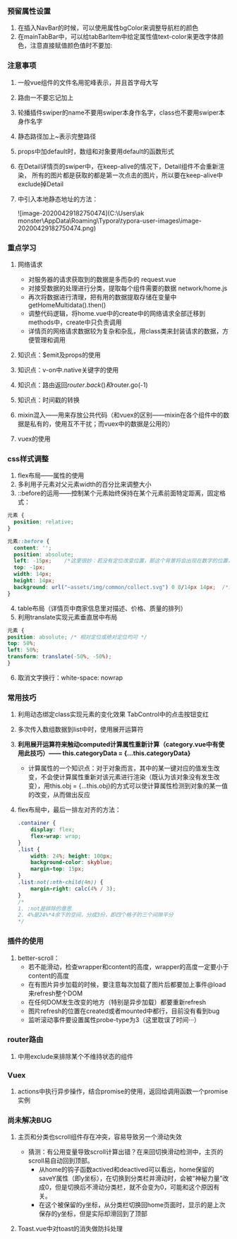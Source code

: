 ### 预留属性设置  
1. 在插入NavBar的时候，可以使用属性bgColor来调整导航栏的颜色
2. 在mainTabBar中，可以给tabBarItem中给定属性值text-color来更改字体颜色，注意直接赋值颜色值时不要加:

### 注意事项   
1. 一般vue组件的文件名用驼峰表示，并且首字母大写   

2. 路由一不要忘记加上<router-view>   

3. 轮播插件swiper的name不要用swiper本身作名字，class也不要用swiper本身作名字

4. 静态路径加上~表示完整路径  

5. props中加default时，数组和对象要用default的函数形式  

6. 在Detail详情页的swiper中，在keep-alive的情况下，Detail组件不会重新渲染，
    所有的图片都是获取的都是第一次点击的图片，所以要在keep-alive中exclude掉Detail  

7. <img>中引入本地静态地址的方法：

   ![image-20200429182750474](C:\Users\ak monster\AppData\Roaming\Typora\typora-user-images\image-20200429182750474.png)


### 重点学习
1. 网络请求
    - 对服务器的请求获取到的数据是多而杂的 request.vue
    - 对接受数据的处理进行分类，提取每个组件需要的数据 network/home.js
    - 再次将数据进行清理，把有用的数据提取存储在变量中 getHomeMultidata().then()
    - 调整代码逻辑，将home.vue中的create中的网络请求全部迁移到methods中，create中只负责调用
    - 详情页的网络请求数据较为复杂和杂乱，用class类来封装请求的数据，方便管理和调用
    
2. 知识点：$emit及props的使用  

3. 知识点：v-on中.native关键字的使用  

4. 知识点：路由返回$router.back()和$router.go(-1)  

5. 知识点：时间戳的转换  

6. mixin混入——用来存放公共代码（和vuex的区别——mixin在各个组件中的数据是私有的，使用互不干扰；而vuex中的数据是公用的）

7. vuex的使用
   
### css样式调整
1. flex布局——属性的使用
2. 多利用子元素对父元素width的百分比来调整大小
3. ::before的运用——控制某个元素始终保持在某个元素前面特定距离，固定格式：
```css
元素 {
  position: relative;
}

元素::before {
  content: '';
  position: absolute;
  left: -15px;    /*这里很妙：若没有定位改变位置，那这个背景将会出现在数字的位置，背景本身宽度14px，left设置为-15px，就是把背景朝左移动15px，刚好还和数字保持1px的距离*/
  top: -1px;
  width: 14px;
  height: 14px;
  background: url("~assets/img/common/collect.svg") 0 0/14px 14px;  /*注意：size和position属性在简写的情况下，要么都写，要么都不写。都写的时候size前面需要加/*/
}
```
4. table布局（详情页中商家信息里对描述、价格、质量的排列）
5. 利用translate实现元素垂直居中布局
```css
元素 {
position: absolute; /* 相对定位或绝对定位均可 */
top: 50%;
left: 50%;
transform: translate(-50%, -50%);
}
```

6. 取消文字换行：white-space: nowrap

### 常用技巧

1. 利用动态绑定class实现元素的变化效果 TabControl中的点击按钮变红

2. 多次传入数组数据到list中时，使用展开运算符  

3. **利用展开运算符来触动computed计算属性重新计算（category.vue中有使用此技巧）—— this.categoryData = {...this.categoryData}**

   - 计算属性的一个知识点：对于对象而言，其中的某一键对应的值发生改变，不会使计算属性重新对该元素进行渲染（既认为该对象没有发生改变），用this.obj = {...this.obj}的方式可以使计算属性检测到对象的某一值的改变，从而做出反应

4. flex布局中，最后一排左对齐的方法：

   ```css
   .container {
       display: flex;
       flex-wrap: wrap;
   }
   .list {
       width: 24%; height: 100px;
       background-color: skyblue;
       margin-top: 15px;
   }
   .list:not(:nth-child(4n)) {
       margin-right: calc(4% / 3);
   }
   /*
   1. :not是排除的意思
   2. 4%是24%*4余下的空间，分成3份，即四个格子的三个间隙平分
   */
   ```

### 插件的使用  
1. better-scroll：  
    - 若不能滑动，检查wrapper和content的高度，wrapper的高度一定要小于content的高度
    - 在有图片异步加载的时候，要注意每次加载了图片后都要加上事件@load来refresh整个DOM  
    - 在任何DOM发生改变的地方（特别是异步加载）都要重新refresh
    - 图片refresh的位置在created或者mounted中都行，目前没有看到bug
    - 监听滚动事件要设置属性probe-type为3（这里耽误了时间···）
    
### router路由
1. <keep-alive>中用exclude来排除某个不维持状态的组件

### Vuex
1. actions中执行异步操作，结合promise的使用，返回给调用函数一个promise实例

### 尚未解决BUG

1. 主页和分类也scroll组件存在冲突，容易导致另一个滑动失效
   - 猜测：有公用变量导致scroll计算出错？在来回切换滑动检测中，主页的scroll易自动回到顶部。
     - 从home的钩子函数actived和deactived可以看出，home保留的saveY属性（即y坐标），在切换到分类栏并滑动时，会被“神秘力量”改成0，但是切换后不滑动分类栏，就不会变为0，可能和这个原因有关。
     - 在这个被保留的y坐标，从分类栏切换回home页面时，显示的是上次保存的y坐标，但是实际却滑回到了顶部

2. Toast.vue中对toast的消失做防抖处理